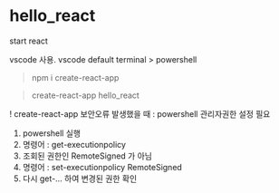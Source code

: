 # hello_react
start react

vscode 사용. 
vscode default terminal > powershell 


> npm i create-react-app

> create-react-app hello_react

! create-react-app 보안오류 발생했을 때 :
powershell 관리자권한 설정 필요 
1. powershell 실행
2. 명령어 : get-executionpolicy 
3. 조회된 권한인 RemoteSigned 가 아님
4. 명령어 : set-executionpolicy RemoteSigned 
5. 다시 get-... 하여 변경된 권한 확인



